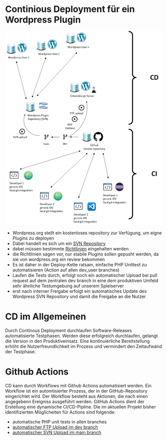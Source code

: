 # Continious Deployment für ein Wordpress Plugin
![Continious Deployment in unserem Projekt](https://raw.githubusercontent.com/TiloKar/SoftProDoc/main/img/ci_cd%20chain_full.png "Continious Deployment in unserem Projekt")
* Wordpress.org stellt ein kostenloses repository zur Verfügung, um eigne Plugins zu deployen
* Dabei handelt es sich um ein [SVN Repository](https://developer.wordpress.org/plugins/wordpress-org/how-to-use-subversion/)
* dabei müssen bestimmte [Richtlinien](https://wordpress.org/plugins/developers/) eingehalten werden
* die Richtlinien sagen vor, nur stabile Plugins sollen gepusht werden, da sie von wordpress.org ein review bekommen
* Es ist daher in der Deploy-Kette ratsam, einfache PHP Unittest zu automatisieren (Action auf allen dev_user branches)
* Laufen die Tests durch, erfolgt noch ein automatischer Upload bei pull request auf dem zentralen dev branch in eine dem produktiven Umfeld sehr ähnliche Testumgebung auf unserem Spielserver 
* erst nach interner Freigabe erfolgt ein automatisches Update des Wordpress SVN Repository und damit die Freigabe an die Nutzer

# CD im Allgemeinen
Durch Continous Deployment durchlaufen Software-Releases automatisierte Testphasen. Werden diese erfolgreich durchlaufen, gelangt die Version in den Produktiveinsatz. Eine kontinuierliche Bereitstellung erhöht die Nutzerfreundlichkeit im Prozess und vermindert den Zeitaufwand der Testphase.

# Github Actions
CD kann durch Workflows mit Github Actions automatisiert werden. Ein Workflow ist ein automtisierter Prozess, der in der GitHub-Repository eingerichtet wird. Der Workflow besteht aus Aktionen, die nach einen angegebenn Ereigniss ausgeführt werden. GitHub Actions dient der Erstellung eine dynamische CI/CD-Pipline.
Die im aktuellen Projekt bisher identifizierten Möglicheiten für Actions sind folgende: 
* automatische PHP unit tests in allen branches
* [automatischer FTP Upload im dev branch](https://github.com/TiloKar/SoftProPlugin/blob/dev/.github/workflows/ftpPush.yml)
* [automatischer SVN Upload im main branch](https://github.com/TiloKar/SoftProPlugin/blob/dev/.github/workflows/WPPush.yml)
